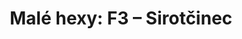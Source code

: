 ---
layout: article
authors: Log 1=0
title: 'Malé hexy: F3 – Sirotčinec'
tags: 'materiály a doplňky, inspirace, Malé hexy'
series: Malé hexy
summary: 'Malé hexy, hex F3'
---